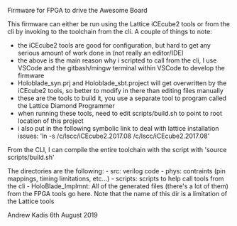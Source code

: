 
Firmware for FPGA to drive the Awesome Board

This firmware can either be run using the Lattice iCEcube2 tools or from the cli by invoking to the toolchain from the cli. A couple of things to note:
  - the iCEcube2 tools are good for configuration, but hard to get any serious amount of work done in (not really an editor/IDE)
  - the above is the main reason why i scripted to call from the cli, I use VSCode and the gitbash/mingw terminal within VSCode to develop the firmware
  - Holoblade_syn.prj and Holoblade_sbt.project will get overwritten by the iCEcube2 tools, so better to modify in there than editing files manually
  - these are the tools to build it, you use a separate tool to program called the Lattice Diamond Programmer
  - when running these tools, need to edit scripts/build.sh to point to root location of this project
  - i also put in the following symbolic link to deal with lattice installation issues: 'ln -s /c/lscc/iCEcube2.2017.08 /c/lscc/iCEcube2.2017.08'

From the CLI, I can compile the entire toolchain with the script with 'source scripts/build.sh'

The directories are the following:
    - src: verilog code
    - phys: contraints (pin mappings, timing limitations, etc...)
    - scripts: scripts to help call tools from the cli
    - HoloBlade_Implmnt: All of the generated files (there's a lot of them) from the FPGA tools go here. Note that the name of this dir is a limitation of the Lattice tools

Andrew Kadis 6th August 2019